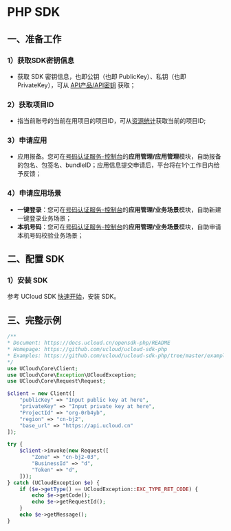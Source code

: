 # PHP SDK

## 一、准备工作

### 1）获取SDK密钥信息

  - 获取 SDK 密钥信息，也即公钥（也即 PublicKey）、私钥（也即PrivateKey），可从 [API产品/API密钥](https://console.ucloud.cn/uapi/apikey) 获取；

### 2）获取项目ID

  - 指当前账号的当前在用项目的项目ID，可从[资源统计](https://console.ucloud.cn/dashboard)获取当前的项目ID;

### 3）申请应用

  - 应用报备。您可在[号码认证服务-控制台](https://console.ucloud.cn/unvs)的**应用管理/应用管理**模块，自助报备的包名、包签名、bundleID；应用信息提交申请后，平台将在1个工作日内给予反馈；
 

### 4）申请应用场景

  - **一键登录**：您可在[号码认证服务-控制台](https://console.ucloud.cn/unvs)的**应用管理/业务场景**模块，自助新建一键登录业务场景；
  - **本机号码**：您可在[号码认证服务-控制台](https://console.ucloud.cn/unvs)的**应用管理/业务场景**模块，自助申请本机号码校验业务场景；

## 二、配置 SDK

### 1）安装 SDK

参考 UCloud SDK [快速开始](https://docs.ucloud.cn/opensdk-php/quickstart)，安装 SDK。



## 三、完整示例

```php
/**
* Document: https://docs.ucloud.cn/opensdk-php/README
* Homepage: https://github.com/ucloud/ucloud-sdk-php
* Examples: https://github.com/ucloud/ucloud-sdk-php/tree/master/examples
*/
use UCloud\Core\Client;
use UCloud\Core\Exception\UCloudException;
use UCloud\Core\Request\Request;

$client = new Client([
    "publicKey" => "Input public key at here",
    "privateKey" => "Input private key at here", 
    "ProjectId" => "org-0rb4yb",
    "region" => "cn-bj2",
    "base_url" => "https://api.ucloud.cn"
]);

try {
    $client->invoke(new Request([
        "Zone" => "cn-bj2-03",
        "BusinessId" => "d",
        "Token" => "d",
    ]));
} catch (UCloudException $e) {
    if ($e->getType() == UCloudException::EXC_TYPE_RET_CODE) {
        echo $e->getCode();
        echo $e->getRequestId();
    }
    echo $e->getMessage();
}


```
